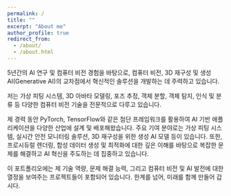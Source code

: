 ```yaml
---
permalink: /
title: ""
excerpt: "About me"
author_profile: true
redirect_from:
  - /about/
  - /about.html
---
```

<!-- Welcome to my portfolio! I am M. Tansee Shahid, a passionate AI researcher and computer vision specialist with 5 years of experience in developing innovative solutions at the intersection of computer vision, 3D reconstruction, and generative AI. My expertise spans a wide range of cutting-edge technologies, including virtual fitting systems, 3D avatar modeling, pose estimation, object segmentation, object detection, recognition and classification.

Throughout my career, I have successfully designed and deployed AI-powered applications for diverse industries, leveraging advanced frameworks like PyTorch and TensorFlow. My work includes contributions to projects such as virtual try-on systems, real-time safety monitoring solutions, and generative AI models for 3D reconstruction. With a strong background in procedural rendering, synthetic data generation, and optimization, I am dedicated to solving complex challenges and driving innovation in the field of AI.

I invite you to explore my portfolio, where you’ll find an array of projects that showcase my technical skills, creative problem-solving, and dedication to pushing the boundaries of computer vision and AI. Let's build the future, one breakthrough at a time! -->


5년간의 AI 연구 및 컴퓨터 비전 경험을 바탕으로, 컴퓨터 비전, 3D 재구성 및 생성 AI(Generative AI)의 교차점에서 혁신적인 솔루션을 개발하는 데 주력하고 있습니다.

저는 가상 피팅 시스템, 3D 아바타 모델링, 포즈 추정, 객체 분할, 객체 탐지, 인식 및 분류 등 다양한 컴퓨터 비전 기술을 전문적으로 다루고 있습니다.

제 경력 동안 PyTorch, TensorFlow와 같은 첨단 프레임워크를 활용하여 AI 기반 애플리케이션을 다양한 산업에 설계 및 배포해왔습니다. 주요 기여 분야로는 가상 피팅 시스템, 실시간 안전 모니터링 솔루션, 3D 재구성을 위한 생성 AI 모델 등이 있습니다. 또한, 프로시듀럴 렌더링, 합성 데이터 생성 및 최적화에 대한 깊은 이해를 바탕으로 복잡한 문제를 해결하고 AI 혁신을 주도하는 데 집중하고 있습니다.

이 포트폴리오에는 제 기술 역량, 문제 해결 능력, 그리고 컴퓨터 비전 및 AI 발전에 대한 열정을 보여주는 프로젝트들이 포함되어 있습니다.
한계를 넘어, 미래를 함께 만들어 갑시다.


